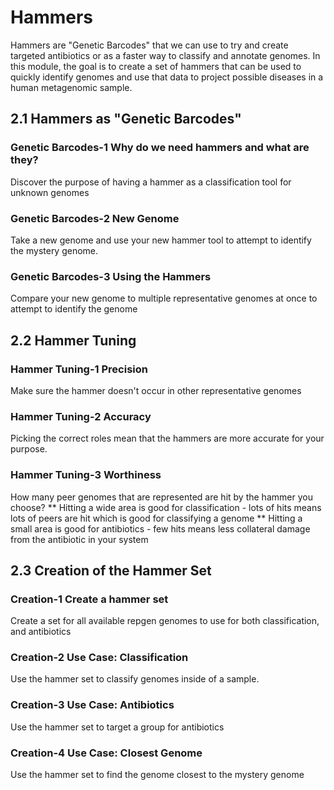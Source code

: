 # Hammers

Hammers are "Genetic Barcodes" that we can use to try and create targeted antibiotics or as a faster way to classify and annotate genomes. In this module, the goal is to create a set of hammers that can be used to quickly identify genomes and use that data to project possible diseases in a human metagenomic sample.

## 2.1 Hammers as "Genetic Barcodes"

### Genetic Barcodes-1 Why do we need hammers and what are they?
Discover the purpose of having a hammer as a classification tool for unknown genomes

### Genetic Barcodes-2 New Genome
Take a new genome and use your new hammer tool to attempt to identify the mystery genome.

### Genetic Barcodes-3 Using the Hammers
Compare your new genome to multiple representative genomes at once to attempt to identify the genome

## 2.2 Hammer Tuning

### Hammer Tuning-1 Precision
Make sure the hammer doesn't occur in other representative genomes

### Hammer Tuning-2 Accuracy
Picking the correct roles mean that the hammers are more accurate for your purpose.  

### Hammer Tuning-3 Worthiness
How many peer genomes that are represented are hit by the hammer you choose?
** Hitting a wide area is good for classification - lots of hits means lots of peers are hit which is good for classifying a genome
** Hitting a small area is good for antibiotics - few hits means less collateral damage from the antibiotic in your system

## 2.3 Creation of the Hammer Set

### Creation-1 Create a hammer set
Create a set for all available repgen genomes to use for both classification, and antibiotics

### Creation-2 Use Case: Classification
Use the hammer set to classify genomes inside of a sample.

### Creation-3 Use Case: Antibiotics
Use the hammer set to target a group for antibiotics

### Creation-4 Use Case: Closest Genome
Use the hammer set to find the genome closest to the mystery genome
